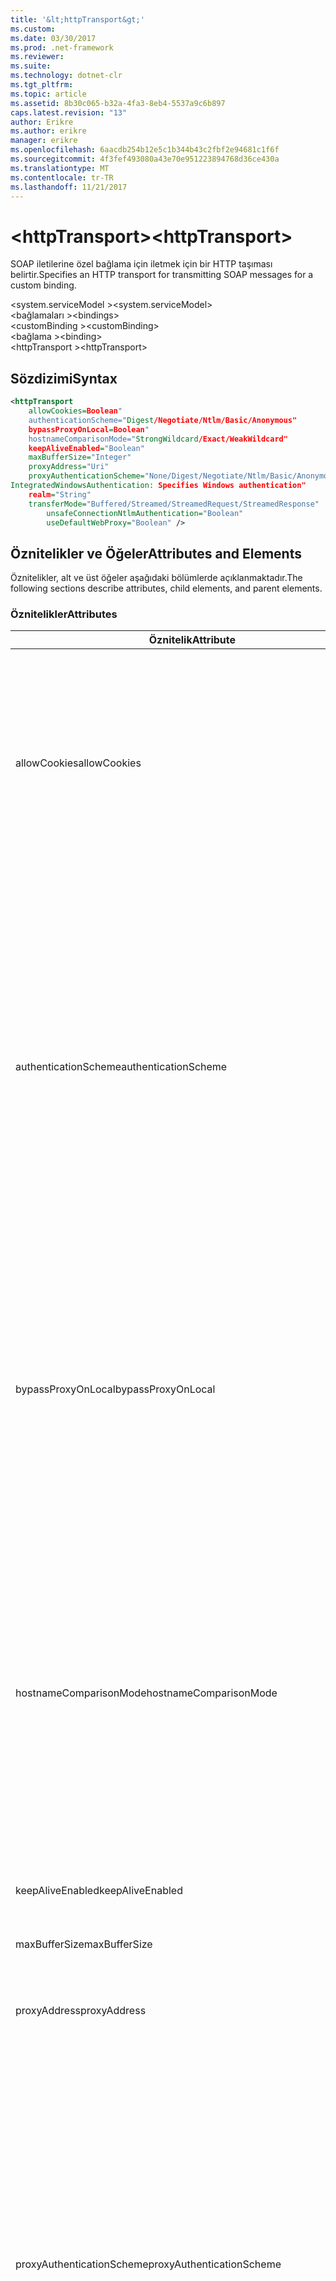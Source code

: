 ```yaml
---
title: '&lt;httpTransport&gt;'
ms.custom: 
ms.date: 03/30/2017
ms.prod: .net-framework
ms.reviewer: 
ms.suite: 
ms.technology: dotnet-clr
ms.tgt_pltfrm: 
ms.topic: article
ms.assetid: 8b30c065-b32a-4fa3-8eb4-5537a9c6b897
caps.latest.revision: "13"
author: Erikre
ms.author: erikre
manager: erikre
ms.openlocfilehash: 6aacdb254b12e5c1b344b43c2fbf2e94681c1f6f
ms.sourcegitcommit: 4f3fef493080a43e70e951223894768d36ce430a
ms.translationtype: MT
ms.contentlocale: tr-TR
ms.lasthandoff: 11/21/2017
---
```

# <a name="lthttptransportgt"></a><span data-ttu-id="62238-102">&lt;httpTransport&gt;</span><span class="sxs-lookup"><span data-stu-id="62238-102">&lt;httpTransport&gt;</span></span>
<span data-ttu-id="62238-103">SOAP iletilerine özel bağlama için iletmek için bir HTTP taşıması belirtir.</span><span class="sxs-lookup"><span data-stu-id="62238-103">Specifies an HTTP transport for transmitting SOAP messages for a custom binding.</span></span>  
  
 <span data-ttu-id="62238-104">\<system.serviceModel ></span><span class="sxs-lookup"><span data-stu-id="62238-104">\<system.serviceModel></span></span>  
<span data-ttu-id="62238-105">\<bağlamaları ></span><span class="sxs-lookup"><span data-stu-id="62238-105">\<bindings></span></span>  
<span data-ttu-id="62238-106">\<customBinding ></span><span class="sxs-lookup"><span data-stu-id="62238-106">\<customBinding></span></span>  
<span data-ttu-id="62238-107">\<bağlama ></span><span class="sxs-lookup"><span data-stu-id="62238-107">\<binding></span></span>  
<span data-ttu-id="62238-108">\<httpTransport ></span><span class="sxs-lookup"><span data-stu-id="62238-108">\<httpTransport></span></span>  
  
## <a name="syntax"></a><span data-ttu-id="62238-109">Sözdizimi</span><span class="sxs-lookup"><span data-stu-id="62238-109">Syntax</span></span>  
  
```xml  
<httpTransport  
    allowCookies=Boolean"  
    authenticationScheme="Digest/Negotiate/Ntlm/Basic/Anonymous"  
    bypassProxyOnLocal=Boolean"  
    hostnameComparisonMode="StrongWildcard/Exact/WeakWildcard"  
    keepAliveEnabled="Boolean"  
    maxBufferSize="Integer"  
    proxyAddress="Uri"  
    proxyAuthenticationScheme="None/Digest/Negotiate/Ntlm/Basic/Anonymous"  
IntegratedWindowsAuthentication: Specifies Windows authentication"  
    realm="String"  
    transferMode="Buffered/Streamed/StreamedRequest/StreamedResponse"  
        unsafeConnectionNtlmAuthentication="Boolean"  
        useDefaultWebProxy="Boolean" />  
```  
  
## <a name="attributes-and-elements"></a><span data-ttu-id="62238-110">Öznitelikler ve Öğeler</span><span class="sxs-lookup"><span data-stu-id="62238-110">Attributes and Elements</span></span>  
 <span data-ttu-id="62238-111">Öznitelikler, alt ve üst öğeler aşağıdaki bölümlerde açıklanmaktadır.</span><span class="sxs-lookup"><span data-stu-id="62238-111">The following sections describe attributes, child elements, and parent elements.</span></span>  
  
### <a name="attributes"></a><span data-ttu-id="62238-112">Öznitelikler</span><span class="sxs-lookup"><span data-stu-id="62238-112">Attributes</span></span>  
  
|<span data-ttu-id="62238-113">Öznitelik</span><span class="sxs-lookup"><span data-stu-id="62238-113">Attribute</span></span>|<span data-ttu-id="62238-114">Açıklama</span><span class="sxs-lookup"><span data-stu-id="62238-114">Description</span></span>|  
|---------------|-----------------|  
|<span data-ttu-id="62238-115">allowCookies</span><span class="sxs-lookup"><span data-stu-id="62238-115">allowCookies</span></span>|<span data-ttu-id="62238-116">İstemcinin tanımlama bilgilerini kabul eder ve sonraki isteklerde yayar belirten bir Boole değeri.</span><span class="sxs-lookup"><span data-stu-id="62238-116">A Boolean value that specifies whether the client accepts cookies and propagates them on future requests.</span></span> <span data-ttu-id="62238-117">Varsayılan, `false` değeridir.</span><span class="sxs-lookup"><span data-stu-id="62238-117">The default is `false`.</span></span><br /><br /> <span data-ttu-id="62238-118">Tanımlama bilgileri kullan ASMX Web Hizmetleri ile etkileşim kurarken, bu öznitelik kullanabilirsiniz.</span><span class="sxs-lookup"><span data-stu-id="62238-118">You can use this attribute when you interact with ASMX Web services that use cookies.</span></span> <span data-ttu-id="62238-119">Bu şekilde, sunucudan döndürülen tanımlama bilgilerini tüm gelecekteki istemci isteklerine hizmet otomatik olarak kopyalandığından emin olabilir.</span><span class="sxs-lookup"><span data-stu-id="62238-119">In this way, you can be sure that the cookies returned from the server are automatically copied to all future client requests for that service.</span></span>|  
|<span data-ttu-id="62238-120">authenticationScheme</span><span class="sxs-lookup"><span data-stu-id="62238-120">authenticationScheme</span></span>|<span data-ttu-id="62238-121">Bir HTTP dinleyicisi tarafından işlenen istemci isteklerinin kimliğini doğrulamak için kullanılacak protokolü belirtir.</span><span class="sxs-lookup"><span data-stu-id="62238-121">Specifies the protocol used to authenticate client requests being processed by an HTTP listener.</span></span> <span data-ttu-id="62238-122">Geçerli değerler şunlardır:</span><span class="sxs-lookup"><span data-stu-id="62238-122">Valid values include the following:</span></span><br /><br /> <span data-ttu-id="62238-123">-Özeti: Özet kimlik doğrulaması belirtir.</span><span class="sxs-lookup"><span data-stu-id="62238-123">-   Digest: Specifies digest authentication.</span></span><br /><span data-ttu-id="62238-124">-Anlaş: kimlik doğrulama düzenini belirlemek için istemci ile görüşür.</span><span class="sxs-lookup"><span data-stu-id="62238-124">-   Negotiate: Negotiates with the client to determine the authentication scheme.</span></span> <span data-ttu-id="62238-125">İstemci ve sunucu Kerberos destekliyorsa, kullanılır; Aksi halde, NTLM kullanılır.</span><span class="sxs-lookup"><span data-stu-id="62238-125">If both client and server support Kerberos, it is used; otherwise, NTLM is used.</span></span><br /><span data-ttu-id="62238-126">-Ntlm: NTLM kimlik doğrulaması belirtir.</span><span class="sxs-lookup"><span data-stu-id="62238-126">-   Ntlm: Specifies NTLM authentication.</span></span><br /><span data-ttu-id="62238-127">-Temel: temel kimlik doğrulaması belirtir.</span><span class="sxs-lookup"><span data-stu-id="62238-127">-   Basic: Specifies basic authentication.</span></span><br /><span data-ttu-id="62238-128">-Anonim: Anonim kimlik doğrulamasını belirtir.</span><span class="sxs-lookup"><span data-stu-id="62238-128">-   Anonymous: Specifies anonymous authentication.</span></span><br /><br /> <span data-ttu-id="62238-129">Anonim varsayılandır.</span><span class="sxs-lookup"><span data-stu-id="62238-129">The default is Anonymous.</span></span> <span data-ttu-id="62238-130">Bu öznitelik türünde <xref:System.Net.AuthenticationSchemes>.</span><span class="sxs-lookup"><span data-stu-id="62238-130">This attribute is of type <xref:System.Net.AuthenticationSchemes>.</span></span> <span data-ttu-id="62238-131">Bu öznitelik yalnızca bir kez ayarlanabilir.</span><span class="sxs-lookup"><span data-stu-id="62238-131">This attribute can only be set once.</span></span>|  
|<span data-ttu-id="62238-132">bypassProxyOnLocal</span><span class="sxs-lookup"><span data-stu-id="62238-132">bypassProxyOnLocal</span></span>|<span data-ttu-id="62238-133">Yerel adresler için proxy sunucuyu atla kılmayacağını gösteren bir Boole değeri.</span><span class="sxs-lookup"><span data-stu-id="62238-133">A Boolean value that indicates whether to bypass the proxy server for local addresses.</span></span> <span data-ttu-id="62238-134">Varsayılan, `false` değeridir.</span><span class="sxs-lookup"><span data-stu-id="62238-134">The default is `false`.</span></span><br /><br /> <span data-ttu-id="62238-135">Yerel bir adres yerel LAN ya da intranet biridir.</span><span class="sxs-lookup"><span data-stu-id="62238-135">A local address is one that is on the local LAN or intranet.</span></span><br /><br /> [!INCLUDE[indigo1](../../../../../includes/indigo1-md.md)]<span data-ttu-id="62238-136">her zaman hizmeti adresi http://localhost ile başlıyorsa proxy yok sayar.</span><span class="sxs-lookup"><span data-stu-id="62238-136"> always ignores the proxy if the service address begins with http://localhost.</span></span><br /><br /> <span data-ttu-id="62238-137">İstemcileri bir proxy üzerinden hizmetler için aynı makinede konuşurken gitmek için isterseniz localhost yerine ana bilgisayar adı kullanmanız gerekir.</span><span class="sxs-lookup"><span data-stu-id="62238-137">You should use the host name rather than localhost if you want clients to go through a proxy when talking to services on the same machine.</span></span>|  
|<span data-ttu-id="62238-138">hostnameComparisonMode</span><span class="sxs-lookup"><span data-stu-id="62238-138">hostnameComparisonMode</span></span>|<span data-ttu-id="62238-139">URI'ler ayrıştırmak için kullanılan HTTP ana bilgisayar adı karşılaştırma modunu belirtir.</span><span class="sxs-lookup"><span data-stu-id="62238-139">Specifies the HTTP hostname comparison mode used to parse URIs.</span></span> <span data-ttu-id="62238-140">Geçerli değerler,</span><span class="sxs-lookup"><span data-stu-id="62238-140">Valid values are,</span></span><br /><br /> <span data-ttu-id="62238-141">-StrongWildcard: ("+") belirtilen şema, bağlantı noktası ve göreli URI bağlamında tüm olası ana bilgisayar adı ile eşleşir.</span><span class="sxs-lookup"><span data-stu-id="62238-141">-   StrongWildcard: ("+") matches all possible hostnames in the context of the specified scheme, port and relative URI.</span></span><br /><span data-ttu-id="62238-142">-Tam: joker</span><span class="sxs-lookup"><span data-stu-id="62238-142">-   Exact: no wildcards</span></span><br /><span data-ttu-id="62238-143">-WeakWildcard: ("*") bağlamında belirtilen düzenini, bağlantı noktası ve açıkça eşlenen olmayan göreli UIR ya da güçlü joker mekanizması aracılığıyla olası tüm ana bilgisayar adı ile eşleşir.</span><span class="sxs-lookup"><span data-stu-id="62238-143">-   WeakWildcard: ("*") matches all possible hostname in the context of the specified scheme, port and relative UIR that have not been matched explicitly or through the strong wildcard mechanism.</span></span><br /><br /> <span data-ttu-id="62238-144">StrongWildcard varsayılandır.</span><span class="sxs-lookup"><span data-stu-id="62238-144">The default is StrongWildcard.</span></span> <span data-ttu-id="62238-145">Bu öznitelik türünde `System.ServiceModel.HostnameComparisonMode`.</span><span class="sxs-lookup"><span data-stu-id="62238-145">This attribute is of type `System.ServiceModel.HostnameComparisonMode`.</span></span>|  
|<span data-ttu-id="62238-146">keepAliveEnabled</span><span class="sxs-lookup"><span data-stu-id="62238-146">keepAliveEnabled</span></span>|<span data-ttu-id="62238-147">Internet kaynağıyla kalıcı bir bağlantı görüntüleyip görüntülemeyeceğini belirten bir Boole değeri.</span><span class="sxs-lookup"><span data-stu-id="62238-147">A Boolean value that specifies whether to make a persistent connection to the internet resource.</span></span>|  
|<span data-ttu-id="62238-148">maxBufferSize</span><span class="sxs-lookup"><span data-stu-id="62238-148">maxBufferSize</span></span>|<span data-ttu-id="62238-149">Arabelleğin en büyük boyutu belirtir pozitif bir tamsayı.</span><span class="sxs-lookup"><span data-stu-id="62238-149">A positive integer that specifies the maximum size of the buffer.</span></span> <span data-ttu-id="62238-150">524288 varsayılandır</span><span class="sxs-lookup"><span data-stu-id="62238-150">The default is 524288</span></span>|  
|<span data-ttu-id="62238-151">proxyAddress</span><span class="sxs-lookup"><span data-stu-id="62238-151">proxyAddress</span></span>|<span data-ttu-id="62238-152">HTTP proxy adresini belirtir URI.</span><span class="sxs-lookup"><span data-stu-id="62238-152">A URI that specifies the address of the HTTP proxy.</span></span> <span data-ttu-id="62238-153">Varsa `useSystemWebProxy` olan `true`, bu ayar olmalıdır `null`.</span><span class="sxs-lookup"><span data-stu-id="62238-153">If `useSystemWebProxy` is `true`, this setting must be `null`.</span></span> <span data-ttu-id="62238-154">Varsayılan, `null` değeridir.</span><span class="sxs-lookup"><span data-stu-id="62238-154">The default is `null`.</span></span>|  
|<span data-ttu-id="62238-155">proxyAuthenticationScheme</span><span class="sxs-lookup"><span data-stu-id="62238-155">proxyAuthenticationScheme</span></span>|<span data-ttu-id="62238-156">Bir HTTP proxy'si tarafından işlenen istemci isteklerinin kimlik doğrulaması için kullanılacak protokolü belirtir.</span><span class="sxs-lookup"><span data-stu-id="62238-156">Specifies the protocol used for authenticating client requests being processed by an HTTP proxy.</span></span> <span data-ttu-id="62238-157">Geçerli değerler şunlardır:</span><span class="sxs-lookup"><span data-stu-id="62238-157">Valid values include the following:</span></span><br /><br /> <span data-ttu-id="62238-158">-Hiçbiri: Kimlik doğrulaması gerçekleştirilmez.</span><span class="sxs-lookup"><span data-stu-id="62238-158">-   None: No authentication is performed.</span></span><br /><span data-ttu-id="62238-159">-Özeti: Özet kimlik doğrulaması belirtir.</span><span class="sxs-lookup"><span data-stu-id="62238-159">-   Digest: Specifies digest authentication.</span></span><br /><span data-ttu-id="62238-160">-Anlaş: kimlik doğrulama düzenini belirlemek için istemci ile görüşür.</span><span class="sxs-lookup"><span data-stu-id="62238-160">-   Negotiate: Negotiates with the client to determine the authentication scheme.</span></span> <span data-ttu-id="62238-161">İstemci ve sunucu Kerberos destekliyorsa, kullanılır; Aksi halde, NTLM kullanılır.</span><span class="sxs-lookup"><span data-stu-id="62238-161">If both client and server support Kerberos, it is used; otherwise, NTLM is used.</span></span><br /><span data-ttu-id="62238-162">-Ntlm: NTLM kimlik doğrulaması belirtir.</span><span class="sxs-lookup"><span data-stu-id="62238-162">-   Ntlm: Specifies NTLM authentication.</span></span><br /><span data-ttu-id="62238-163">-Temel: temel kimlik doğrulaması belirtir.</span><span class="sxs-lookup"><span data-stu-id="62238-163">-   Basic: Specifies basic authentication.</span></span><br /><span data-ttu-id="62238-164">-Anonim: Anonim kimlik doğrulamasını belirtir.</span><span class="sxs-lookup"><span data-stu-id="62238-164">-   Anonymous: Specifies anonymous authentication.</span></span><br /><span data-ttu-id="62238-165">-IntegratedWindowsAuthentication: Windows kimlik doğrulaması belirtir.</span><span class="sxs-lookup"><span data-stu-id="62238-165">-   IntegratedWindowsAuthentication: Specifies Windows authentication.</span></span><br /><br /> <span data-ttu-id="62238-166">Anonim varsayılandır.</span><span class="sxs-lookup"><span data-stu-id="62238-166">The default is Anonymous.</span></span> <span data-ttu-id="62238-167">Bu öznitelik türünde <xref:System.Net.AuthenticationSchemes>.</span><span class="sxs-lookup"><span data-stu-id="62238-167">This attribute is of type <xref:System.Net.AuthenticationSchemes>.</span></span>|  
|<span data-ttu-id="62238-168">Bölge</span><span class="sxs-lookup"><span data-stu-id="62238-168">realm</span></span>|<span data-ttu-id="62238-169">Proxy/sunucuda kullanmak için bölge belirten bir dize.</span><span class="sxs-lookup"><span data-stu-id="62238-169">A string that specifies the realm to use on the proxy/server.</span></span> <span data-ttu-id="62238-170">Varsayılan boş bir dizedir.</span><span class="sxs-lookup"><span data-stu-id="62238-170">The default is an empty string.</span></span><br /><br /> <span data-ttu-id="62238-171">Sunucuları, korunan kaynaklara bölümlemek için bölgeleri kullanır.</span><span class="sxs-lookup"><span data-stu-id="62238-171">Servers use realms to partition protected resources.</span></span> <span data-ttu-id="62238-172">Her bölüm kendi kimlik doğrulama düzeni ve/veya yetkilendirme veritabanına sahip olabilir.</span><span class="sxs-lookup"><span data-stu-id="62238-172">Each partition can have its own authentication scheme and/or authorization database.</span></span> <span data-ttu-id="62238-173">Bölge için basic kullanılır ve Özet kimlik doğrulaması.</span><span class="sxs-lookup"><span data-stu-id="62238-173">Realms are used only for basic and digest authentication.</span></span> <span data-ttu-id="62238-174">Bir istemci kimliğini başarıyla doğrulayan sonra kimlik doğrulama, belirli bir bölgedeki tüm kaynaklar için geçerlidir.</span><span class="sxs-lookup"><span data-stu-id="62238-174">After a client successfully authenticates, the authentication is valid for all resources in a given realm.</span></span> <span data-ttu-id="62238-175">Bölge ayrıntılı bir açıklaması için RFC 2617 http://www.ietf.org bakın.</span><span class="sxs-lookup"><span data-stu-id="62238-175">For a detailed description of realms, see RFC 2617 at http://www.ietf.org.</span></span>|  
|<span data-ttu-id="62238-176">transferMode</span><span class="sxs-lookup"><span data-stu-id="62238-176">transferMode</span></span>|<span data-ttu-id="62238-177">İletileri olup ara belleğe veya akışa veya isteği belirtir veya yanıt.</span><span class="sxs-lookup"><span data-stu-id="62238-177">Specifies whether messages are buffered or streamed or a request or response.</span></span> <span data-ttu-id="62238-178">Geçerli değerler şunlardır:</span><span class="sxs-lookup"><span data-stu-id="62238-178">Valid values include the following:</span></span><br /><br /> <span data-ttu-id="62238-179">-Arabelleğe: İstek ve yanıt iletilerini arabelleğe.</span><span class="sxs-lookup"><span data-stu-id="62238-179">-   Buffered: The request and response messages are buffered.</span></span><br /><span data-ttu-id="62238-180">-Akışı: İstek ve yanıt iletileri akışa alınır.</span><span class="sxs-lookup"><span data-stu-id="62238-180">-   Streamed: The request and response messages are streamed.</span></span><br /><span data-ttu-id="62238-181">-StreamedRequest: İstek iletisi akışı ve yanıt iletisi arabelleğe alındı.</span><span class="sxs-lookup"><span data-stu-id="62238-181">-   StreamedRequest: The request message is streamed and the response message is buffered.</span></span><br /><span data-ttu-id="62238-182">-Da StreamedResponse: İstek iletisi arabelleğe alınıp ve yanıt iletisi akışı.</span><span class="sxs-lookup"><span data-stu-id="62238-182">-   StreamedResponse: The request message is buffered and the response message is streamed.</span></span><br /><br /> <span data-ttu-id="62238-183">Varsayılan arabelleğe alındı.</span><span class="sxs-lookup"><span data-stu-id="62238-183">The default is Buffered.</span></span> <span data-ttu-id="62238-184">Bu öznitelik türünde <xref:System.ServiceModel.TransferMode> .</span><span class="sxs-lookup"><span data-stu-id="62238-184">This attribute is of type <xref:System.ServiceModel.TransferMode> .</span></span>|  
|<span data-ttu-id="62238-185">unsafeConnectionNtlmAuthentication</span><span class="sxs-lookup"><span data-stu-id="62238-185">unsafeConnectionNtlmAuthentication</span></span>|<span data-ttu-id="62238-186">Güvenli bağlantı paylaşımı sunucu üzerinde etkin olup olmadığını belirten bir Boole değeri.</span><span class="sxs-lookup"><span data-stu-id="62238-186">A Boolean value that specifies whether Unsafe Connection Sharing is enabled on the server.</span></span> <span data-ttu-id="62238-187">Varsayılan, `false` değeridir.</span><span class="sxs-lookup"><span data-stu-id="62238-187">The default is `false`.</span></span> <span data-ttu-id="62238-188">Etkinleştirilirse, NTLM kimlik doğrulaması her TCP bağlantısı için bir kez gerçekleştirilir.</span><span class="sxs-lookup"><span data-stu-id="62238-188">If enabled, NTLM authentication is performed once on each TCP connection.</span></span>|  
|<span data-ttu-id="62238-189">useDefaultWebProxy</span><span class="sxs-lookup"><span data-stu-id="62238-189">useDefaultWebProxy</span></span>|<span data-ttu-id="62238-190">Makine genelinde proxy ayarlarını yerine kullanıcıya özgü ayarları kullanılıp kullanılmadığını belirten bir Boole değeri.</span><span class="sxs-lookup"><span data-stu-id="62238-190">A Boolean value that specifies whether the machine-wide proxy settings are used rather than the user specific settings.</span></span> <span data-ttu-id="62238-191">Varsayılan, `true` değeridir.</span><span class="sxs-lookup"><span data-stu-id="62238-191">The default is `true`.</span></span>|  
  
### <a name="child-elements"></a><span data-ttu-id="62238-192">Alt Öğeler</span><span class="sxs-lookup"><span data-stu-id="62238-192">Child Elements</span></span>  
 <span data-ttu-id="62238-193">Yok.</span><span class="sxs-lookup"><span data-stu-id="62238-193">None</span></span>  
  
### <a name="parent-elements"></a><span data-ttu-id="62238-194">Üst Öğeler</span><span class="sxs-lookup"><span data-stu-id="62238-194">Parent Elements</span></span>  
  
|<span data-ttu-id="62238-195">Öğe</span><span class="sxs-lookup"><span data-stu-id="62238-195">Element</span></span>|<span data-ttu-id="62238-196">Açıklama</span><span class="sxs-lookup"><span data-stu-id="62238-196">Description</span></span>|  
|-------------|-----------------|  
|[<span data-ttu-id="62238-197">\<bağlama ></span><span class="sxs-lookup"><span data-stu-id="62238-197">\<binding></span></span>](../../../../../docs/framework/misc/binding.md)|<span data-ttu-id="62238-198">Özel bağlama tüm bağlama özelliklerini tanımlar.</span><span class="sxs-lookup"><span data-stu-id="62238-198">Defines all binding capabilities of the custom binding.</span></span>|  
  
## <a name="remarks"></a><span data-ttu-id="62238-199">Açıklamalar</span><span class="sxs-lookup"><span data-stu-id="62238-199">Remarks</span></span>  
 <span data-ttu-id="62238-200">`httpTransport` Öğesidir başlangıç noktası HTTP aktarım protokolünü uygulayan bağlaması özel oluşturma için.</span><span class="sxs-lookup"><span data-stu-id="62238-200">The `httpTransport` element is the starting point for creating a custom binding that implements the HTTP transport protocol.</span></span> <span data-ttu-id="62238-201">Birlikte çalışabilirlik amaçlar için kullanılan birincil aktarım HTTP'dir.</span><span class="sxs-lookup"><span data-stu-id="62238-201">HTTP is the primary transport used for interoperability purposes.</span></span> <span data-ttu-id="62238-202">Bu aktarım tarafından desteklenen [!INCLUDE[indigo1](../../../../../includes/indigo1-md.md)] olmayan birlikte çalışabilirliği sağlamak için[!INCLUDE[indigo2](../../../../../includes/indigo2-md.md)] Web Hizmetleri yığınları.</span><span class="sxs-lookup"><span data-stu-id="62238-202">This transport is supported by the [!INCLUDE[indigo1](../../../../../includes/indigo1-md.md)] to ensure interoperability with other non-[!INCLUDE[indigo2](../../../../../includes/indigo2-md.md)] Web services stacks.</span></span>  
  
## <a name="see-also"></a><span data-ttu-id="62238-203">Ayrıca Bkz.</span><span class="sxs-lookup"><span data-stu-id="62238-203">See Also</span></span>  
 <xref:System.ServiceModel.Configuration.HttpTransportElement>  
 <xref:System.ServiceModel.Channels.HttpTransportBindingElement>  
 <xref:System.ServiceModel.Channels.TransportBindingElement>  
 <xref:System.ServiceModel.Channels.CustomBinding>  
 [<span data-ttu-id="62238-204">Taşımalar</span><span class="sxs-lookup"><span data-stu-id="62238-204">Transports</span></span>](../../../../../docs/framework/wcf/feature-details/transports.md)  
 [<span data-ttu-id="62238-205">Taşıma seçme</span><span class="sxs-lookup"><span data-stu-id="62238-205">Choosing a Transport</span></span>](../../../../../docs/framework/wcf/feature-details/choosing-a-transport.md)  
 [<span data-ttu-id="62238-206">Bağlamaları</span><span class="sxs-lookup"><span data-stu-id="62238-206">Bindings</span></span>](../../../../../docs/framework/wcf/bindings.md)  
 [<span data-ttu-id="62238-207">Bağlamaları genişletme</span><span class="sxs-lookup"><span data-stu-id="62238-207">Extending Bindings</span></span>](../../../../../docs/framework/wcf/extending/extending-bindings.md)  
 [<span data-ttu-id="62238-208">Özel bağlamalar</span><span class="sxs-lookup"><span data-stu-id="62238-208">Custom Bindings</span></span>](../../../../../docs/framework/wcf/extending/custom-bindings.md)  
 [<span data-ttu-id="62238-209">\<customBinding ></span><span class="sxs-lookup"><span data-stu-id="62238-209">\<customBinding></span></span>](../../../../../docs/framework/configure-apps/file-schema/wcf/custombinding.md)
